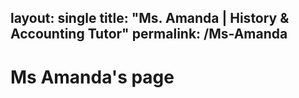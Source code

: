 layout: single
title: "Ms. Amanda | History & Accounting Tutor"
permalink: /Ms-Amanda
------

# Ms Amanda's page
